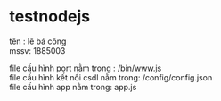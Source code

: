 # testnodejs

tên : lê bá công  
mssv: 1885003  

file cấu hình port nằm trong : /bin/www.js  
file cấu hình kết nối csdl nằm trong: /config/config.json  
file cấu hình app nằm trong: app.js  

